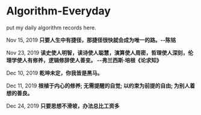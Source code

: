 # Algorithm-Everyday

put my daily algorithm records here.

Nov 15, 2019
**只要人生中有捷径，那捷径很快就会成为唯一的路。--陈铭**

Nov 23, 2019
**读史使人明智，读诗使人聪慧，演算使人周密，哲理使人深刻，伦理学使人有修养，逻辑修辞使人善变。 --弗兰西斯·培根《论求知》**

Dec 10, 2019
**乾坤未定，你我皆是黑马。**

Dec 11, 2019
**根植于内心的修养; 无需提醒的自觉; 以约束为前提的自由; 为别人着想的善良。**

Dec 24, 2019
**只要思想不滑坡，办法总比工资多**

